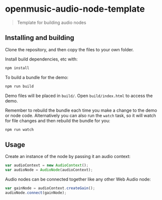 # openmusic-audio-node-template

> Template for building audio nodes

## Installing and building

Clone the repository, and then copy the files to your own folder.

Install build dependencies, etc with:

```bash
npm install
```

To build a bundle for the demo:

```bash
npm run build
```

Demo files will be placed in `build/`. Open `build/index.html` to access the demo.

Remember to rebuild the bundle each time you make a change to the demo or node code. Alternatively you can also run the `watch` task, so it will watch for file changes and then rebuild the bundle for you:

```bash
npm run watch
```

## Usage

Create an instance of the node by passing it an audio context:

```javascript
var audioContext = new AudioContext();
var audioNode = AudioNode(audioContext);
```

Audio nodes can be connected together like any other Web Audio node:

```javascript
var gainNode = audioContext.createGain();
audioNode.connect(gainNode);
```
